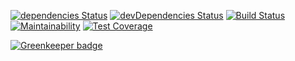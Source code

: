 [![dependencies Status](https://david-dm.org/oligsei/lunchable-telegram-bot/status.svg)](https://david-dm.org/oligsei/lunchable-telegram-bot) [![devDependencies Status](https://david-dm.org/oligsei/lunchable-telegram-bot/dev-status.svg)](https://david-dm.org/oligsei/lunchable-telegram-bot?type=dev)
[![Build Status](https://travis-ci.org/oligsei/lunchable-telegram-bot.svg?branch=master)](https://travis-ci.org/oligsei/lunchable-telegram-bot)
[![Maintainability](https://api.codeclimate.com/v1/badges/33a46441bab0ddaf0d75/maintainability)](https://codeclimate.com/github/oligsei/lunchable-telegram-bot/maintainability) [![Test Coverage](https://api.codeclimate.com/v1/badges/33a46441bab0ddaf0d75/test_coverage)](https://codeclimate.com/github/oligsei/lunchable-telegram-bot/test_coverage)


[![Greenkeeper badge](https://badges.greenkeeper.io/oligsei/lunchable-telegram-bot.svg)](https://greenkeeper.io/)